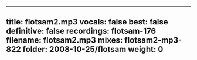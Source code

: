 
---
title: flotsam2.mp3
vocals: false
best: false
definitive: false
recordings: flotsam-176
filename: flotsam2.mp3
mixes: flotsam2-mp3-822
folder: 2008-10-25/flotsam
weight: 0
---
